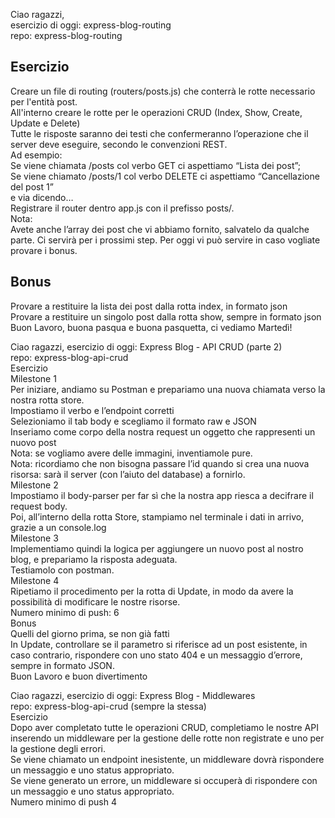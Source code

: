 Ciao ragazzi,  
esercizio di oggi: express-blog-routing  
repo: express-blog-routing  
## Esercizio  
Creare un file di routing (routers/posts.js) che conterrà le rotte necessario per l'entità post.  
All'interno creare le rotte per le operazioni CRUD (Index, Show, Create, Update e Delete)  
Tutte le risposte saranno dei testi che confermeranno l’operazione che il server deve eseguire, secondo le convenzioni REST.  
Ad esempio:  
Se viene chiamata /posts col verbo GET ci aspettiamo “Lista dei post”;  
Se viene chiamato /posts/1 col verbo DELETE ci aspettiamo “Cancellazione del post 1”  
e via dicendo…  
Registrare il router dentro app.js con il prefisso posts/.  
Nota:  
Avete anche l’array dei post che vi abbiamo fornito, salvatelo da qualche parte. Ci servirà per i prossimi step. Per oggi vi può servire in caso vogliate provare i bonus.
## Bonus  
Provare a restituire la lista dei post dalla rotta index, in formato json  
Provare a restituire un singolo post dalla rotta show, sempre in formato json  
Buon Lavoro, buona pasqua e buona pasquetta, ci vediamo Martedì!  


Ciao ragazzi, esercizio di oggi: Express Blog - API CRUD (parte 2)  
repo: express-blog-api-crud  
Esercizio  
Milestone 1  
Per iniziare, andiamo su Postman e prepariamo una nuova chiamata verso la nostra rotta store.  
Impostiamo il verbo e l’endpoint corretti  
Selezioniamo il tab body e scegliamo il formato raw e JSON  
Inseriamo come corpo della nostra request un oggetto che rappresenti un nuovo post  
Nota: se vogliamo avere delle immagini, inventiamole pure.  
Nota: ricordiamo che non bisogna passare l’id quando si crea una nuova risorsa: sarà il server (con l’aiuto del database) a fornirlo.  
Milestone 2  
Impostiamo il body-parser per far sì che la nostra app riesca a decifrare il request body.  
Poi, all’interno della rotta Store, stampiamo nel terminale i dati in arrivo, grazie a un console.log  
Milestone 3  
Implementiamo quindi la logica per aggiungere un nuovo post al nostro blog, e prepariamo la risposta adeguata.  
Testiamolo con postman.  
Milestone 4  
Ripetiamo il procedimento per la rotta di Update, in modo da avere la possibilità di modificare le nostre risorse.  
Numero minimo di push: 6  
Bonus  
Quelli del giorno prima, se non già fatti  
In Update, controllare se il parametro si riferisce ad un post esistente, in caso contrario, rispondere con uno stato 404 e un messaggio d’errore, sempre in formato JSON.  
Buon Lavoro e buon divertimento  


Ciao ragazzi, esercizio di oggi: Express Blog - Middlewares  
repo: express-blog-api-crud (sempre la stessa)  
Esercizio  
Dopo aver completato tutte le operazioni CRUD, completiamo le nostre API inserendo un middleware per la gestione delle rotte non registrate e uno per la gestione degli errori.  
Se viene chiamato un endpoint inesistente, un middleware dovrà rispondere un messaggio e uno status appropriato.  
Se viene generato un errore, un middleware si occuperà di rispondere con un messaggio e uno status appropriato.  
Numero minimo di push 4  